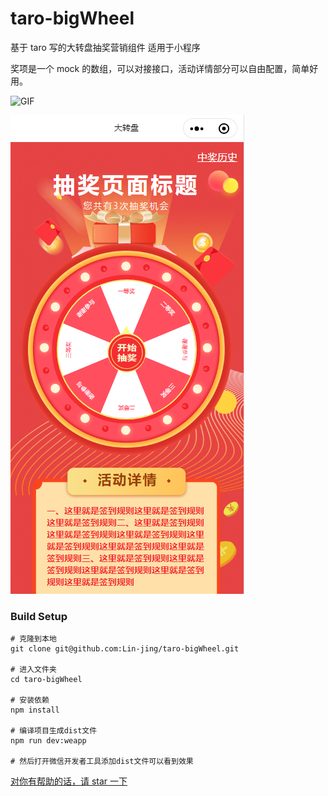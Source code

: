 # taro-bigWheel

基于 taro 写的大转盘抽奖营销组件 适用于小程序

奖项是一个 mock 的数组，可以对接接口，活动详情部分可以自由配置，简单好用。

![GIF](./src/static/GIF.gif)

![](./src/static/show1.png)

### Build Setup

```
# 克隆到本地
git clone git@github.com:Lin-jing/taro-bigWheel.git

# 进入文件夹
cd taro-bigWheel

# 安装依赖
npm install

# 编译项目生成dist文件
npm run dev:weapp

# 然后打开微信开发者工具添加dist文件可以看到效果
```

<u>对你有帮助的话，请 star 一下</u>
